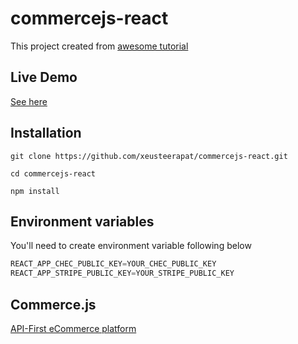 # commercejs-react

This project created from [awesome tutorial](https://www.youtube.com/watch?v=377AQ0y6LPA)

## Live Demo

[See here](https://commercejs-react.vercel.app/)

## Installation

`git clone https://github.com/xeusteerapat/commercejs-react.git`

`cd commercejs-react`

`npm install`

## Environment variables

You'll need to create environment variable following below

```javascript
REACT_APP_CHEC_PUBLIC_KEY=YOUR_CHEC_PUBLIC_KEY
REACT_APP_STRIPE_PUBLIC_KEY=YOUR_STRIPE_PUBLIC_KEY
```

## Commerce.js

[API-First eCommerce platform](https://commercejs.com)
